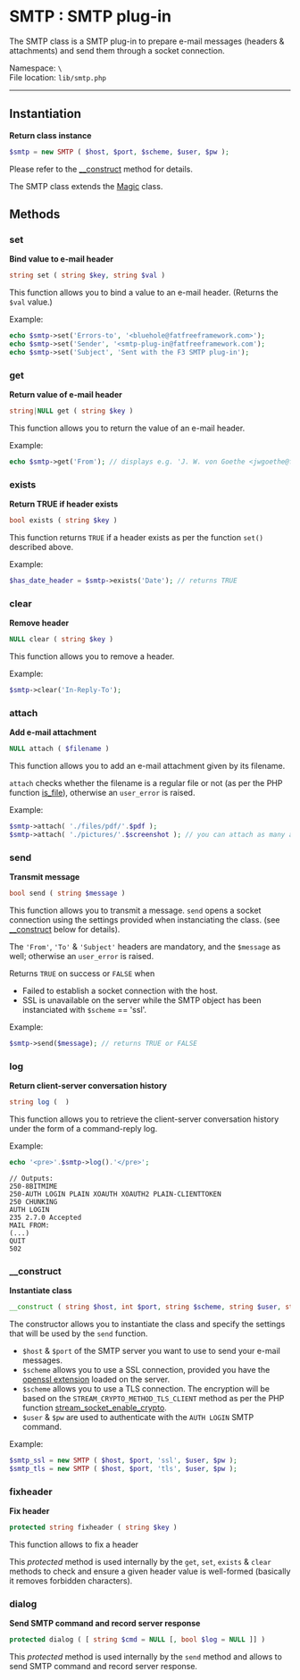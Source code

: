 # SMTP : SMTP plug-in

The SMTP class is a SMTP plug-in to prepare e-mail messages (headers & attachments) and send them through a socket connection.

Namespace: `\` <br>
File location: `lib/smtp.php`

---

## Instantiation

**Return class instance**

```php
$smtp = new SMTP ( $host, $port, $scheme, $user, $pw );

```
Please refer to the [__construct](smtp#&#95;&#95;construct) method for details.

The SMTP class extends the [Magic](magic) class.

## Methods

### set

**Bind value to e-mail header**

``` php
string set ( string $key, string $val ) 
```

This function allows you to bind a value to an e-mail header. 
(Returns the `$val` value.)

Example:

``` php
echo $smtp->set('Errors-to', '<bluehole@fatfreeframework.com>');
echo $smtp->set('Sender', '<smtp-plug-in@fatfreeframework.com');
echo $smtp->set('Subject', 'Sent with the F3 SMTP plug-in');
```

### get

**Return value of e-mail header**

``` php
string|NULL get ( string $key ) 
```

This function allows you to return the value of an e-mail header. 

Example:

``` php
echo $smtp->get('From'); // displays e.g. 'J. W. von Goethe <jwgoethe@famousauthors.org>'
```

### exists

**Return TRUE if header exists**

``` php
bool exists ( string $key ) 
```

This function returns `TRUE` if a header exists as per the function `set()` described above. 

Example:

``` php
$has_date_header = $smtp->exists('Date'); // returns TRUE
```

### clear

**Remove header**

``` php
NULL clear ( string $key ) 
```

This function allows you to remove a header. 

Example:

``` php
$smtp->clear('In-Reply-To');

```

### attach

**Add e-mail attachment**

``` php
NULL attach ( $filename ) 
```

This function allows you to add an e-mail attachment given by its filename.

`attach` checks whether the filename is a regular file or not (as per the PHP function [is_file](http://www.php.net/is_file "php.net :: ")), otherwise an `user_error` is raised.

Example:

``` php
$smtp->attach( './files/pdf/'.$pdf );
$smtp->attach( './pictures/'.$screenshot ); // you can attach as many attachments you need to the same e-mail
```

### send

**Transmit message**

``` php
bool send ( string $message ) 
```

This function allows you to transmit a message. `send` opens a socket connection using the settings provided when instanciating the class. (see [__construct](smtp#&#95;&#95;construct) below for details). 

The `'From'`, `'To'` & `'Subject'` headers are mandatory, and the `$message` as well; otherwise an `user_error` is raised. 

Returns `TRUE` on success or `FALSE` when 

+ Failed to establish a socket connection with the host. 
+ SSL is unavailable on the server while the SMTP object has been instanciated with `$scheme` == 'ssl'. 

Example:

``` php
$smtp->send($message); // returns TRUE or FALSE
```

### log

**Return client-server conversation history**

``` php
string log (  ) 
```

This function allows you to retrieve the client-server conversation history under the form of a command-reply log.

Example:

``` php
echo '<pre>'.$smtp->log().'</pre>';
```
```
// Outputs:
250-8BITMIME
250-AUTH LOGIN PLAIN XOAUTH XOAUTH2 PLAIN-CLIENTTOKEN
250 CHUNKING
AUTH LOGIN
235 2.7.0 Accepted
MAIL FROM: 
(...)
QUIT
502
```

### __construct

**Instantiate class**

``` php
__construct ( string $host, int $port, string $scheme, string $user, string $pw ) 
```

The constructor allows you to instantiate the class and specify the settings that will be used by the `send` function. 

+ `$host` & `$port` of the SMTP server you want to use to send your e-mail messages.
+ `$scheme` allows you to use a SSL connection, provided you have the [openssl extension](http://www.php.net/openssl "php.net :: OpenSSL") loaded on the server.
+ `$scheme` allows you to use a TLS connection. The encryption will be based on the `STREAM_CRYPTO_METHOD_TLS_CLIENT` method as per the PHP function [stream_socket_enable_crypto](http://www.php.net/manual/en/function.stream-socket-enable-crypto.php "php.net :: stream_socket_enable_crypto").
+ `$user` & `$pw` are used to authenticate with the `AUTH LOGIN` SMTP command.

Example:

``` php
$smtp_ssl = new SMTP ( $host, $port, 'ssl', $user, $pw );
$smtp_tls = new SMTP ( $host, $port, 'tls', $user, $pw );

```

### fixheader

**Fix header**

``` php
protected string fixheader ( string $key ) 
```

This function allows to fix a header 

This _protected_ method is used internally by the `get`, `set`, `exists` & `clear` methods to check and ensure a given header value is well-formed (basically it removes forbidden characters).

### dialog

**Send SMTP command and record server response**

``` php
protected dialog ( [ string $cmd = NULL [, bool $log = NULL ]] ) 
```

This _protected_ method is used internally by the `send` method and allows to send SMTP command and record server response. 
